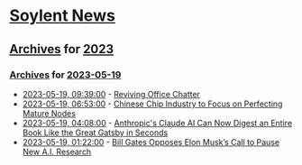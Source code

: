 # [Soylent News](../../../README.md)

## [Archives](../../index.md) for [2023](../index.md)

### [Archives](../../index.md) for [2023-05-19](index.md)

* [2023-05-19, 09:39:00](https://soylentnews.org/article.pl?sid=23/05/18/1512247&from=rss) - [Reviving Office Chatter](https://soylentnews.org/article.pl?sid=23/05/18/1512247&from=rss)
* [2023-05-19, 06:53:00](https://soylentnews.org/article.pl?sid=23/05/18/0315209&from=rss) - [Chinese Chip Industry to Focus on Perfecting Mature Nodes](https://soylentnews.org/article.pl?sid=23/05/18/0315209&from=rss)
* [2023-05-19, 04:08:00](https://soylentnews.org/article.pl?sid=23/05/18/039230&from=rss) - [Anthropic's Claude AI Can Now Digest an Entire Book Like the Great Gatsby in Seconds](https://soylentnews.org/article.pl?sid=23/05/18/039230&from=rss)
* [2023-05-19, 01:22:00](https://soylentnews.org/article.pl?sid=23/05/18/035256&from=rss) - [Bill Gates Opposes Elon Musk’s Call to Pause New A.I. Research](https://soylentnews.org/article.pl?sid=23/05/18/035256&from=rss)
